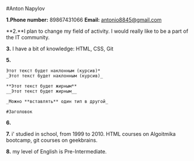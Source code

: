 #Anton Napylov


**1.Phone number:** 89867431066
   **Email:** antonio8845@gmail.com


**2.**I plan to change my field of activity.
I would really like to be a part of the IT community.

**3.** I have a bit of knowledge: HTML, CSS, Git

**5.**
```
Этот текст будет наклонным (курсив)*
_Этот текст будет наклонным (курсив)_

**Этот текст будет жирным**
__Этот текст будет жирным__

_Можно **вставлять** один тип в другой_

#Заголовок
```
**6.**

**7.** i' studied in school, from 1999 to 2010. HTML courses on Algoitmika bootcamp, git courses on geekbrains.

**8.** my level of English is Pre-Intermediate.
